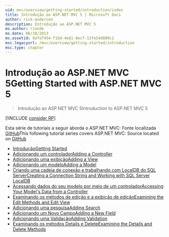 ```yaml
---
uid: mvc/overview/getting-started/introduction/index
title: Introdução ao ASP.NET MVC 5 | Microsoft Docs
author: rick-anderson
description: Introdução ao ASP.NET MVC 5
ms.author: riande
ms.date: 06/10/2013
ms.assetid: 9afe7454-f1bd-4e81-8ecf-12fe54d080c1
msc.legacyurl: /mvc/overview/getting-started/introduction
msc.type: chapter
---
```

<a name="getting-started-with-aspnet-mvc-5"></a><span data-ttu-id="1d6e9-103">Introdução ao ASP.NET MVC 5</span><span class="sxs-lookup"><span data-stu-id="1d6e9-103">Getting Started with ASP.NET MVC 5</span></span>
====================
> <span data-ttu-id="1d6e9-104">Introdução ao ASP.NET MVC 5</span><span class="sxs-lookup"><span data-stu-id="1d6e9-104">Introduction to ASP.NET MVC 5</span></span>

[!INCLUDE [consider RP](../../../../includes/razor.md)]

<span data-ttu-id="1d6e9-105">Esta série de tutoriais a seguir aborda o ASP.NET MVC: Fonte localizada [GitHub](https://github.com/aspnet/AspNetDocs/tree/master/aspnet/mvc/overview/getting-started/introduction/sample/MvcMovie/MvcMovie)</span><span class="sxs-lookup"><span data-stu-id="1d6e9-105">This following tutorial series covers ASP.NET MVC: Source located on [GitHub](https://github.com/aspnet/AspNetDocs/tree/master/aspnet/mvc/overview/getting-started/introduction/sample/MvcMovie/MvcMovie)</span></span>

- [<span data-ttu-id="1d6e9-106">Introdução</span><span class="sxs-lookup"><span data-stu-id="1d6e9-106">Getting Started</span></span>](getting-started.md)
- [<span data-ttu-id="1d6e9-107">Adicionando um controlador</span><span class="sxs-lookup"><span data-stu-id="1d6e9-107">Adding a Controller</span></span>](adding-a-controller.md)
- [<span data-ttu-id="1d6e9-108">Adicionando uma exibição</span><span class="sxs-lookup"><span data-stu-id="1d6e9-108">Adding a View</span></span>](adding-a-view.md)
- [<span data-ttu-id="1d6e9-109">Adicionando um modelo</span><span class="sxs-lookup"><span data-stu-id="1d6e9-109">Adding a Model</span></span>](adding-a-model.md)
- [<span data-ttu-id="1d6e9-110">Criando uma cadeia de conexão e trabalhando com LocalDB do SQL Server</span><span class="sxs-lookup"><span data-stu-id="1d6e9-110">Creating a Connection String and Working with SQL Server LocalDB</span></span>](creating-a-connection-string.md)
- [<span data-ttu-id="1d6e9-111">Acessando dados do seu modelo por meio de um controlador</span><span class="sxs-lookup"><span data-stu-id="1d6e9-111">Accessing Your Model's Data from a Controller</span></span>](accessing-your-models-data-from-a-controller.md)
- [<span data-ttu-id="1d6e9-112">Examinando os métodos de edição e a exibição de edição</span><span class="sxs-lookup"><span data-stu-id="1d6e9-112">Examining the Edit Methods and Edit View</span></span>](examining-the-edit-methods-and-edit-view.md)
- [<span data-ttu-id="1d6e9-113">Adicionando uma pesquisa</span><span class="sxs-lookup"><span data-stu-id="1d6e9-113">Adding Search</span></span>](adding-search.md)
- [<span data-ttu-id="1d6e9-114">Adicionando um Novo Campo</span><span class="sxs-lookup"><span data-stu-id="1d6e9-114">Adding a New Field</span></span>](adding-a-new-field.md)
- [<span data-ttu-id="1d6e9-115">Adicionando uma Validação</span><span class="sxs-lookup"><span data-stu-id="1d6e9-115">Adding Validation</span></span>](adding-validation.md)
- [<span data-ttu-id="1d6e9-116">Examinando os métodos Details e Delete</span><span class="sxs-lookup"><span data-stu-id="1d6e9-116">Examining the Details and Delete Methods</span></span>](examining-the-details-and-delete-methods.md)
